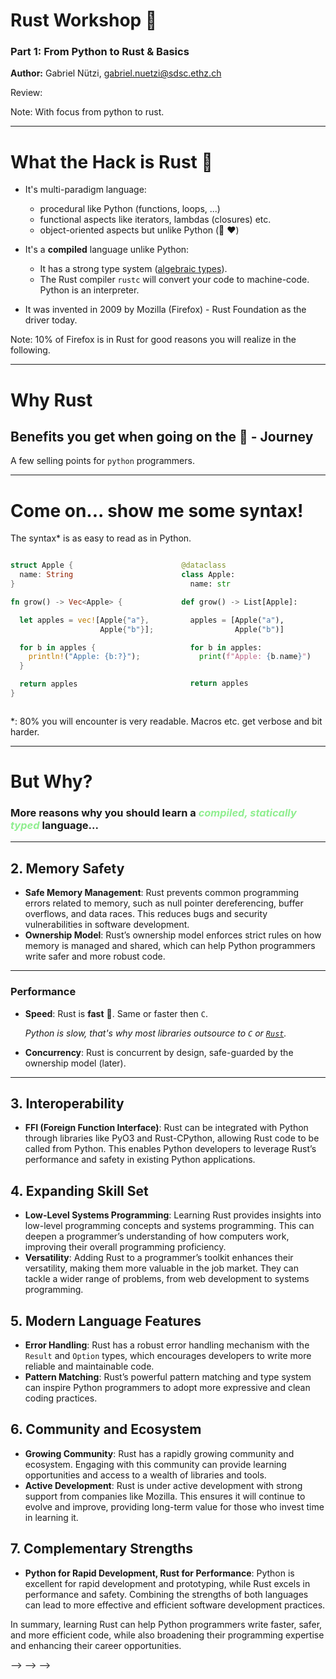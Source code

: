 <!-- markdownlint-disable-file MD034 MD033 MD001 -->

# Rust Workshop 🦀

### Part 1: From Python to Rust & Basics

**Author:** Gabriel Nützi, gabriel.nuetzi@sdsc.ethz.ch <br>

Review:

Note: With focus from python to rust.

---

# What the Hack is Rust 🦀

- It's multi-paradigm language:

  - procedural like Python (functions, loops, ...)
  - functional aspects like iterators, lambdas (closures) etc.
  - object-oriented aspects but unlike Python ( :heart:)

- It's a **compiled** language unlike Python:

  - It has a strong type system ([algebraic types](TODO)).
  - The Rust compiler `rustc` will convert your code to machine-code. Python is
    an interpreter.

- It was invented in 2009 by Mozilla (Firefox) - Rust Foundation as the driver
  today.

Note: 10% of Firefox is in Rust for good reasons you will realize in the
following.

---

# Why Rust

## Benefits you get when going on the 🦀 - Journey

A few selling points for `python` programmers.

---

# Come on... show me some syntax!

The syntax\* is as easy to read as in Python.

<!-- prettier-ignore-start -->

<div class="columns">
<div class="column">

```rust
struct Apple {
  name: String
}

fn grow() -> Vec<Apple> {

  let apples = vec![Apple{"a"},
                    Apple{"b"}];

  for b in apples {
    println!("Apple: {b:?}");
  }

  return apples
}
```

</div>
<div class="column">

```python
@dataclass
class Apple:
  name: str

def grow() -> List[Apple]:

  apples = [Apple("a"),
            Apple("b")]

  for b in apples:
    print(f"Apple: {b.name}")


  return apples


```

</div>
</div>

\*: 80% you will encounter is very readable. Macros etc. get verbose and bit
harder.

---

# But Why?

<h3>
  More reasons why you should learn a <span style="color:lightgreen"><em>compiled, statically typed</em> </span>language...
</h3>

---

## 2. Memory Safety

- **Safe Memory Management**: Rust prevents common programming errors related to
  memory, such as null pointer dereferencing, buffer overflows, and data races.
  This reduces bugs and security vulnerabilities in software development.
- **Ownership Model**: Rust’s ownership model enforces strict rules on how
  memory is managed and shared, which can help Python programmers write safer
  and more robust code.

---

### Performance

- **Speed**: Rust is **fast** 🚀. Same or faster then `C`.

  _Python is slow, that's why most libraries outsource to `C` or
  [`Rust`](https://github.com/PyO3/pyo3)._

- **Concurrency**: Rust is concurrent by design, safe-guarded by the ownership
  model (later).

---

## 3. Interoperability

- **FFI (Foreign Function Interface)**: Rust can be integrated with Python
  through libraries like PyO3 and Rust-CPython, allowing Rust code to be called
  from Python. This enables Python developers to leverage Rust’s performance and
  safety in existing Python applications.

## 4. Expanding Skill Set

- **Low-Level Systems Programming**: Learning Rust provides insights into
  low-level programming concepts and systems programming. This can deepen a
  programmer’s understanding of how computers work, improving their overall
  programming proficiency.
- **Versatility**: Adding Rust to a programmer’s toolkit enhances their
  versatility, making them more valuable in the job market. They can tackle a
  wider range of problems, from web development to systems programming.

## 5. Modern Language Features

- **Error Handling**: Rust has a robust error handling mechanism with the
  `Result` and `Option` types, which encourages developers to write more
  reliable and maintainable code.
- **Pattern Matching**: Rust’s powerful pattern matching and type system can
  inspire Python programmers to adopt more expressive and clean coding
  practices.

## 6. Community and Ecosystem

- **Growing Community**: Rust has a rapidly growing community and ecosystem.
  Engaging with this community can provide learning opportunities and access to
  a wealth of libraries and tools.
- **Active Development**: Rust is under active development with strong support
  from companies like Mozilla. This ensures it will continue to evolve and
  improve, providing long-term value for those who invest time in learning it.

## 7. Complementary Strengths

- **Python for Rapid Development, Rust for Performance**: Python is excellent
  for rapid development and prototyping, while Rust excels in performance and
  safety. Combining the strengths of both languages can lead to more effective
  and efficient software development practices.

In summary, learning Rust can help Python programmers write faster, safer, and
more efficient code, while also broadening their programming expertise and
enhancing their career opportunities.

<!-- [`Reveal.js`](https://github.com/hakimel/reveal.js.git) based presentations are -->
<!-- cool: -->
<!---->
<!-- - Write with Markdown and HTML annotations. -->
<!-- - Style with SCSS (CSS). -->
<!-- - Use Code Highlighting and Animation. -->
<!-- - Versionize the presentation in Git. -->
<!-- - and much more... -->
<!---->
<!-- Note: These are speaker notes. -->
<!---->
<!-- --- -->
<!---->
<!-- # Smart Presentation -->
<!---->
<!-- ## Smart Presentation -->
<!---->
<!-- ### Smart Presentation -->
<!---->
<!-- #### Smart Presentation -->
<!---->
<!-- --- -->
<!---->
<!-- ## Code -->
<!---->
<!-- ```cpp -->
<!-- int a = 3; -->
<!-- void foo(int a){ -->
<!--     std::cout << "Hello. click!" << std::endl; -->
<!--     std::vector<int> v{1,2,4}; -->
<!-- } -->
<!-- ``` -->
<!---->
<!-- --- -->
<!---->
<!-- ### Markdown -->
<!---->
<!-- - _Carpe Diem_ -->
<!-- - **b**) This is good. -->
<!-- - Inline Code `asd` -->
<!-- - [Links](http://coliru.stacked-crooked.com/) -->
<!-- - **Code**: -->
<!--   ```cpp -->
<!--   void foo(int a) { -->
<!--       std::cout << "Hello. click!" << std::endl; -->
<!--       std::vector<int>; v{1,2,4}; -->
<!--   } -->
<!--   ``` -->
<!-- - **Editable Code:** -->
<!--   ```cpp -->
<!--   int a = 3; -->
<!--   void foo(int a) { -->
<!--       std::cout << "Hello. click!" << 1 != 3 std::endl; -->
<!--       std::vector<int>; v{1,2,4}; -->
<!--   } -->
<!--   ``` -->
<!-- - Cool. -->
<!--   <!-- .element: class="fragment" --> -->
<!---->
<!-- --- -->
<!---->
<!-- ### Code Focus -->
<!---->
<!-- <pre> -->
<!--   <code class="language-cpp stretch" -->
<!--            data-trim contenteditable=true -->
<!--            data-line-numbers="|3-4|8-10" -->
<!--            data-fragment-index="1,2"> -->
<!-- int a = 3; -->
<!-- int a; -->
<!-- enum class C {A, B, C} b; -->
<!-- std::vector&lt;int&gt; c; // asd -->
<!---->
<!-- int const * & const d; -->
<!---->
<!-- using FuncPointer  = int (*)(float); // Type: Pointer to function. -->
<!-- using FuncReferenz = int (&)(float); // Type: Reference to function. -->
<!-- using Func =             int(float); // Type: Function. -->
<!--   </code> -->
<!-- </pre> -->
<!---->
<!-- - [Link 1](#/3/0/0) -->
<!-- - This is important. -->
<!--   <!-- .element: class="fragment" data-fragment-index="1" --> -->
<!-- - This is now important. -->
<!--   <!-- .element: class="fragment" data-fragment-index="2" --> -->
<!---->
<!-- --- -->
<!---->
<!-- # Disclaimer -->
<!---->
<!-- Customized with ❤️ by Gabriel Nützi for SDSC. -->

<!-- markdownlint-restore-->
